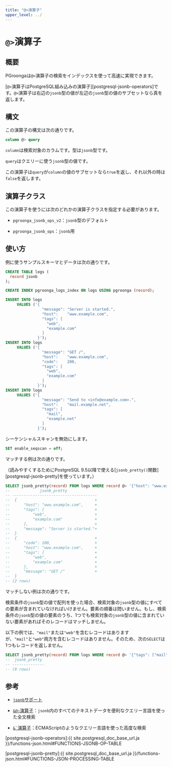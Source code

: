 ```yaml
---
title: "@>演算子"
upper_level: ../
---
```


# `@>`演算子

## 概要

PGroongaは`@>`演算子の検索をインデックスを使って高速に実現できます。

[`@>`演算子はPostgreSQL組み込みの演算子][postgresql-jsonb-operators]です。`@>`演算子は右辺の`jsonb`型の値が左辺の`jsonb`型の値のサブセットなら真を返します。


## 構文

この演算子の構文は次の通りです。

```sql
column @> query
```

`column`は検索対象のカラムです。型は`jsonb`型です。

`query`はクエリーに使う`jsonb`型の値です。

この演算子は`query`が`column`の値のサブセットなら`true`を返し、それ以外の時は`false`を返します。

## 演算子クラス

この演算子を使うには次のどれかの演算子クラスを指定する必要があります。

  * `pgroonga_jsonb_ops_v2`：`jsonb`型のデフォルト

  * `pgroonga_jsonb_ops`：`jsonb`用

## 使い方

例に使うサンプルスキーマとデータは次の通りです。

```sql
CREATE TABLE logs (
  record jsonb
);

CREATE INDEX pgroonga_logs_index ON logs USING pgroonga (record);

INSERT INTO logs
     VALUES ('{
                "message": "Server is started.",
                "host":    "www.example.com",
                "tags": [
                  "web",
                  "example.com"
                ]
              }');
INSERT INTO logs
     VALUES ('{
                "message": "GET /",
                "host":    "www.example.com",
                "code":    200,
                "tags": [
                  "web",
                  "example.com"
                ]
              }');
INSERT INTO logs
     VALUES ('{
                "message": "Send to <info@example.com>.",
                "host":    "mail.example.net",
                "tags": [
                  "mail",
                  "example.net"
                ]
              }');
```

シーケンシャルスキャンを無効にします。

```sql
SET enable_seqscan = off;
```

マッチする例は次の通りです。

（読みやすくするためにPostgreSQL 9.5以降で使える[`jsonb_pretty()`関数][postgresql-jsonb-pretty]を使っています。）

```sql
SELECT jsonb_pretty(record) FROM logs WHERE record @> '{"host": "www.example.com"}'::jsonb;
--             jsonb_pretty             
-- -------------------------------------
--  {                                  +
--      "host": "www.example.com",     +
--      "tags": [                      +
--          "web",                     +
--          "example.com"              +
--      ],                             +
--      "message": "Server is started."+
--  }
--  {                                  +
--      "code": 200,                   +
--      "host": "www.example.com",     +
--      "tags": [                      +
--          "web",                     +
--          "example.com"              +
--      ],                             +
--      "message": "GET /"             +
--  }
-- (2 rows)
```

マッチしない例は次の通りです。

検索条件の`jsonb`型の値で配列を使った場合、検索対象の`jsonb`型の値にすべての要素が含まれていなければいけません。要素の順番は問いません。もし、検索条件の`jsonb`型の値の要素のうち、1つでも検索対象の`jsonb`型の値に含まれていない要素があればそのレコードはマッチしません。

以下の例では、`"mail"`または`"web"`を含むレコードはありますが、`"mail"`と`"web"`両方を含むレコードはありません。そのため、次の`SELECT`は1つもレコードを返しません。

```sql
SELECT jsonb_pretty(record) FROM logs WHERE record @> '{"tags": ["mail", "web"]}'::jsonb;
--  jsonb_pretty 
-- --------------
-- (0 rows)
```

## 参考

  * [`jsonb`サポート][jsonb]

  * [`&@~`演算子][query-jsonb-v2]：`jsonb`内のすべてのテキストデータを便利なクエリー言語を使った全文検索

  * [`` &` ``演算子][script-jsonb-v2]：ECMAScriptのようなクエリー言語を使った高度な検索

[jsonb]:../jsonb.html

[query-jsonb-v2]:query-jsonb-v2.html

[script-jsonb-v2]:script-jsonb-v2.html

[postgresql-jsonb-operators]:{{ site.postgresql_doc_base_url.ja }}/functions-json.html#FUNCTIONS-JSONB-OP-TABLE

[postgresql-jsonb-pretty]:{{ site.postgresql_doc_base_url.ja }}/functions-json.html#FUNCTIONS-JSON-PROCESSING-TABLE
